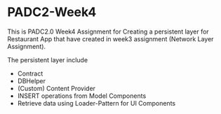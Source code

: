# PADC2-Week4
This is PADC2.0 Week4 Assignment for Creating a persistent layer for Restaurant App that have created in week3 assignment (Network Layer Assignment). 

The persistent layer include
- Contract
- DBHelper
- (Custom) Content Provider
- INSERT operations from Model Components
- Retrieve data using Loader-Pattern for UI Components
